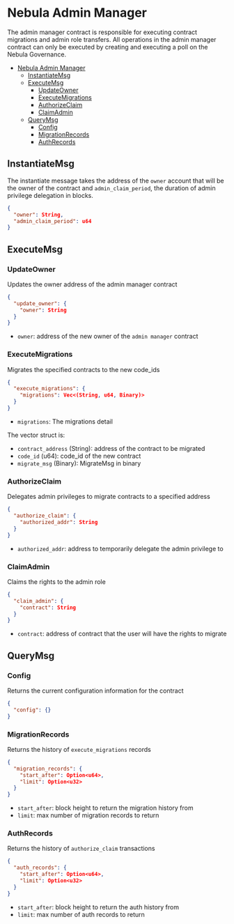 # Nebula Admin Manager

The admin manager contract is responsible for executing contract migrations and admin role transfers. All operations in the admin manager contract can only be executed by creating and executing a poll on the Nebula Governance.

- [Nebula Admin Manager](#nebula-admin-manager)
  - [InstantiateMsg](#instantiatemsg)
  - [ExecuteMsg](#executemsg)
    - [UpdateOwner](#updateowner)
    - [ExecuteMigrations](#executemigrations)
    - [AuthorizeClaim](#authorizeclaim)
    - [ClaimAdmin](#claimadmin)
  - [QueryMsg](#querymsg)
    - [Config](#config)
    - [MigrationRecords](#migrationrecords)
    - [AuthRecords](#authrecords)

## InstantiateMsg

The instantiate message takes the address of the `owner` account that will be the owner of the contract and `admin_claim_period`, the duration of admin privilege delegation in blocks.

```json
{
  "owner": String,
  "admin_claim_period": u64
}
```

## ExecuteMsg

### UpdateOwner

Updates the owner address of the admin manager contract

```json
{
  "update_owner": {
    "owner": String
  }
}
```

- `owner`: address of the new owner of the `admin manager` contract

### ExecuteMigrations

Migrates the specified contracts to the new code_ids

```json
{
  "execute_migrations": {
    "migrations": Vec<(String, u64, Binary)>
  }
}
```

- `migrations`: The migrations detail

The vector struct is:

- `contract_address` (String): address of the contract to be migrated
- `code_id` (u64): code_id of the new contract
- `migrate_msg` (Binary): MigrateMsg in binary

### AuthorizeClaim

Delegates admin privileges to migrate contracts to a specified address

```json
{
  "authorize_claim": {
    "authorized_addr": String
  }
}
```

- `authorized_addr`: address to temporarily delegate the admin privilege to

### ClaimAdmin

Claims the rights to the admin role

```json
{
  "claim_admin": {
    "contract": String
  }
}
```

- `contract`: address of contract that the user will have the rights to migrate

## QueryMsg

### Config

Returns the current configuration information for the contract

```json
{
  "config": {}
}
```

### MigrationRecords

Returns the history of `execute_migrations` records

```json
{
  "migration_records": {
    "start_after": Option<u64>,
    "limit": Option<u32>
  }
}
```

- `start_after`: block height to return the migration history from
- `limit`: max number of migration records to return

### AuthRecords

Returns the history of `authorize_claim` transactions

```json
{
  "auth_records": {
    "start_after": Option<u64>,
    "limit": Option<u32>
  }
}
```

- `start_after`: block height to return the auth history from
- `limit`: max number of auth records to return
